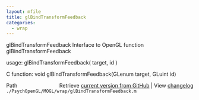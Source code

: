 ```yaml
---
layout: mfile
title: glBindTransformFeedback
categories:
  - wrap
---
```


glBindTransformFeedback  Interface to OpenGL function glBindTransformFeedback

usage:  glBindTransformFeedback\( target, id \)

C function:  void glBindTransformFeedback\(GLenum target, GLuint id\)


<div class="code_header" style="text-align:right;">
  <span style="float:left;">Path&nbsp;&nbsp;</span> <span class="counter">Retrieve <a href=
  "https://raw.github.com/Psychtoolbox-3/Psychtoolbox-3/beta/./PsychOpenGL/MOGL/wrap/glBindTransformFeedback.m">current version from GitHub</a> | View <a href=
  "https://github.com/Psychtoolbox-3/Psychtoolbox-3/commits/beta/./PsychOpenGL/MOGL/wrap/glBindTransformFeedback.m">changelog</a></span>
</div>
<div class="code">
  <code>./PsychOpenGL/MOGL/wrap/glBindTransformFeedback.m</code>
</div>
